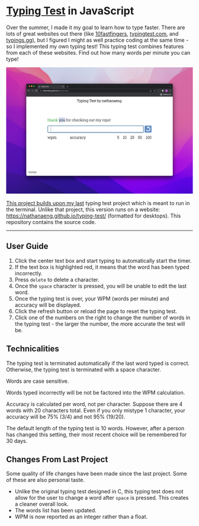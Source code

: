 # [Typing Test](https://nathanaeng.github.io/typing-test/) in JavaScript
Over the summer, I made it my goal to learn how to type faster. There are lots of great websites out there (like [10fastfingers](https://10fastfingers.com/), [typingtest.com](https://www.typingtest.com/), and [typings.gg](https://typings.gg/)), but I figured I might as well practice coding at the same time - so I implemented my own typing test! This typing test combines features from each of these websites. Find out how many words per minute you can type!

<a href="#">![](img/webpage.jpg)

This project builds upon my [last](https://github.com/nathanaeng/typing-test-CLI) typing test project which is meant to run in the terminal. Unlike that project, this version runs on a website: https://nathanaeng.github.io/typing-test/ (formatted for desktops). This repository contains the source code.

----
## User Guide
1. Click the center text box and start typing to automatically start the timer.
2. If the text box is highlighted red, it means that the word has been typed incorrectly.
3. Press `delete` to delete a character.
4. Once the `space` character is pressed, you will be unable to edit the last word.
5. Once the typing test is over, your WPM (words per minute) and accuracy will be displayed.
6. Click the refresh button or reload the page to reset the typing test.
7. Click one of the numbers on the right to change the number of words in the typing test - the larger the number, the more accurate the test will be.

## Technicalities
The typing test is terminated automatically if the last word typed is correct. Otherwise, the typing test is terminated with a space character.

Words are case sensitive.

Words typed incorrectly will be not be factored into the WPM calculation.

Accuracy is calculated per word, not per character. Suppose there are 4 words with 20 characters total. Even if you only mistype 1 character, your accuracy will be 75% (3/4) and not 95% (19/20).

The default length of the typing test is 10 words. However, after a person has changed this setting, their most recent choice will be remembered for 30 days.

## Changes From Last Project
Some quality of life changes have been made since the last project. Some of these are also personal taste.
- Unlike the original typing test designed in C, this typing test does not allow for the user to change a word after `space` is pressed. This creates a cleaner overall look.
- The words list has been updated.
- WPM is now reported as an integer rather than a float.
